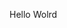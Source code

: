 Hello Wolrd







































































































































































































































































































































































































































































































































































































































































































































































































































































































































































































































































































































































































































































































































































































































































































































































































































































































































































































































































































































































































































































































































































































































































































































































































































































































































































































































































































































































































































































































































































































































































































































































































































































































































































































































































































































































































































































































































































































































































































































































































































































































































































































































































































































































































































































































































































































































































































































































































































































































































































































































































































































































































































































































































































































































































